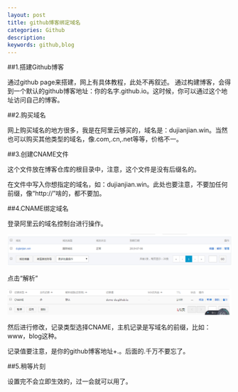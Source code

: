 ```yaml
---
layout: post
title: github博客绑定域名
categories: Github
description: 
keywords: github,blog
---
```


##1.搭建Github博客

通过github page来搭建，网上有具体教程，此处不再叙述。
通过构建博客，会得到一个默认的github博客地址：你的名字.github.io。这时候，你可以通过这个地址访问自己的博客。

##2.购买域名

网上购买域名的地方很多，我是在阿里云够买的，域名是：dujianjian.win。当然也可以购买其他类型的域名，像.com,.cn,.net等等，价格不一。

##3.创建CNAME文件

这个文件放在博客仓库的根目录中，注意，这个文件是没有后缀名的。

在文件中写入你想指定的域名，如：dujianjian.win。此处也要注意，不要加任何前缀，像“http://”啥的，都不要加。

##4.CNAME绑定域名

登录阿里云的域名控制台进行操作。

![OpenGrok Search and Browse](/images/djj/g1.png)

点击“解析”

![OpenGrok Search and Browse](/images/djj/g2.png)

然后进行修改，记录类型选择CNAME，主机记录是写域名的前缀，比如：www，blog这种。

记录值要注意，是你的github博客地址+.。后面的.千万不要忘了。

##5.稍等片刻

设置完不会立即生效的，过一会就可以用了。


